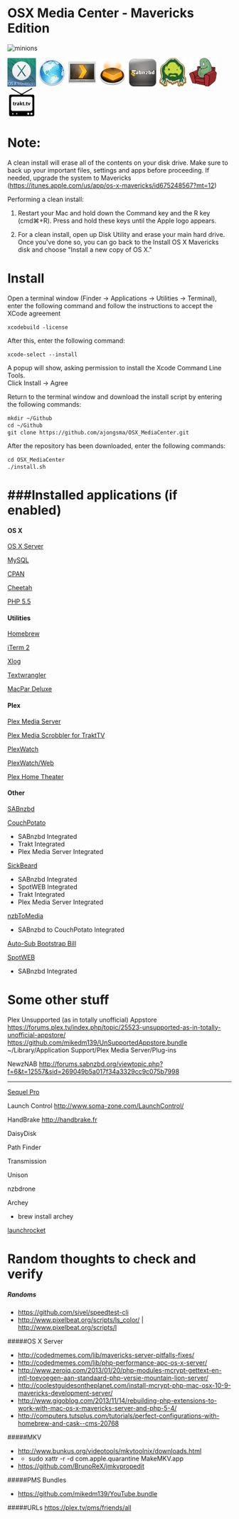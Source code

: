 OSX Media Center - Mavericks Edition
===============
![minions](http://www.donankleer.com/wp-content/uploads/2013/05/minions_cheering.gif)

![OSX_Mavericks](img/osx_mavericks_64x64.jpg)
![OSX_Server](img/osx_server_64x64.jpeg)
![Plex_Client](img/plex_client_64x64.jpeg)
![Plex_Server](img/plex_server_64x64.png)
![SABnzbd](img/sabnzbd_64x64.png)
![SickBeard](img/sickBeard_64x64.png)
![CouchPotato](img/couchpotato_64x64.png)
![Trakt](img/trakt_64x64.png)


Note:
=====
A clean install will erase all of the contents on your disk drive. Make sure to back up your important files, settings and apps before proceeding. If needed, upgrade the system to Mavericks (https://itunes.apple.com/us/app/os-x-mavericks/id675248567?mt=12)

Performing a clean install:

1. Restart your Mac and hold down the Command key and the R key (cmd⌘+R). Press and hold these keys until the Apple logo appears.

2. For a clean install, open up Disk Utility and erase your main hard drive. Once you've done so, you can go back to the Install OS X Mavericks disk and choose "Install a new copy of OS X."


Install 
=====
Open a terminal window (Finder -> Applications -> Utilities -> Terminal), enter the following command and follow the instructions to accept the XCode agreement
```
xcodebuild -license
```
After this, enter the following command:
```
xcode-select --install
```
A popup will show, asking permission to install the Xcode Command Line Tools.  
Click Install -> Agree

Return to the terminal window and download the install script by entering the following commands:
```
mkdir ~/Github
cd ~/Github
git clone https://github.com/ajongsma/OSX_MediaCenter.git
```

After the repository has been downloaded, enter the following commands:
```
cd OSX_MediaCenter
./install.sh
```


###Installed applications (if enabled)
===============
#### OS X
[OS X Server](https://itunes.apple.com/nl/app/os-x-server/id714547929?l=en&mt=12)

[MySQL](http://www.mysql.com)

[CPAN](http://www.cpan.org)

[Cheetah](http://www.cheetahtemplate.org)

[PHP 5.5](http://www.php.net)

#### Utilities
[Homebrew](http://brew.sh)

[iTerm 2](http://www.iterm2.com)

[Xlog](https://itunes.apple.com/us/app/xlog/id430304898?mt=12&ign-mpt=uo%3D4)

[Textwrangler](https://itunes.apple.com/nl/app/textwrangler/id404010395?mt=12)

[MacPar Deluxe](http://gp.home.xs4all.nl/Site/MacPAR_deLuxe.html)

#### Plex
[Plex Media Server](http://plex.tv)

[Plex Media Scrobbler for TraktTV](https://forums.plex.tv/index.php/topic/102818-rel-trakt/)

[PlexWatch](https://forums.plex.tv/index.php/topic/72552-plexwatch-plex-notify-script-send-push-alerts-on-new-sessions-and-stopped/)

[PlexWatch/Web](https://forums.plex.tv/index.php/topic/82819-plexwatchweb-a-web-front-end-for-plexwatch/)

[Plex Home Theater](http://plex.tv)

#### Other
[SABnzbd](http://sabnzbd.org/)

[CouchPotato](https://couchpota.to)
- SABnzbd Integrated
- Trakt Integrated
- Plex Media Server Integrated

[SickBeard](http://sickbeard.com)
- SABnzbd Integrated
- SpotWEB Integrated
- Trakt Integrated
- Plex Media Server Integrated

[nzbToMedia](https://github.com/clinton-hall/nzbToMedia)
- SABnzbd to CouchPotato Integrated

[Auto-Sub Bootstrap Bill](https://code.google.com/p/autosub-bootstrapbill)

[SpotWEB](https://github.com/spotweb/spotweb)
- SABnzbd Integrated


Some other stuff
===============

Plex Unsupported (as in totally unofficial) Appstore
https://forums.plex.tv/index.php/topic/25523-unsupported-as-in-totally-unofficial-appstore/
https://github.com/mikedm139/UnSupportedAppstore.bundle
~/Library/Application Support/Plex Media Server/Plug-ins

NewzNAB
http://forums.sabnzbd.org/viewtopic.php?f=6&t=12557&sid=269049b5a017f34a3329cc9c075b7998

----------------

[Sequel Pro](http://www.sequelpro.com)

Launch Control
http://www.soma-zone.com/LaunchControl/

HandBrake
http://handbrake.fr

DaisyDisk

Path Finder

Transmission

Unison

nzbdrone

Archey
- brew install archey

[launchrocket](https://github.com/jimbojsb/launchrocket)

Random thoughts to check and verify
===============

##### Randoms

- https://github.com/sivel/speedtest-cli
- http://www.pixelbeat.org/scripts/ls_color/ | http://www.pixelbeat.org/scripts/l

#####OS X Server

- http://codedmemes.com/lib/mavericks-server-pitfalls-fixes/
- http://codedmemes.com/lib/php-performance-apc-os-x-server/
- http://www.zeroiq.com/2013/01/20/php-modules-mcrypt-gettext-en-intl-toevoegen-aan-standaard-php-versie-mountain-lion-server/
- http://coolestguidesontheplanet.com/install-mcrypt-php-mac-osx-10-9-mavericks-development-server/
- http://www.gigoblog.com/2013/11/14/rebuilding-php-extensions-to-work-with-mac-os-x-mavericks-server-and-php-5-4/
- http://computers.tutsplus.com/tutorials/perfect-configurations-with-homebrew-and-cask--cms-20768

#####MKV

- http://www.bunkus.org/videotools/mkvtoolnix/downloads.html
- - sudo xattr -r -d com.apple.quarantine MakeMKV.app
- https://github.com/BrunoReX/jmkvpropedit

#####PMS Bundles
- https://github.com/mikedm139/YouTube.bundle

#####URLs
https://plex.tv/pms/friends/all

